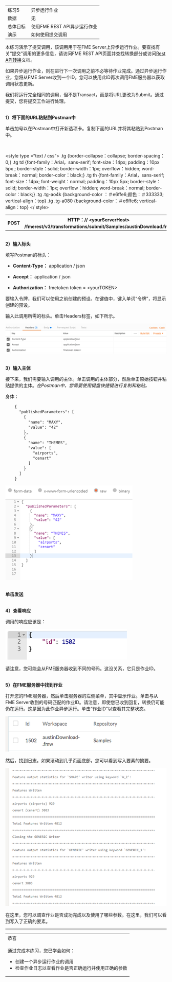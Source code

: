   <div id="readme" class="readme blob instapaper_body">
    <article class="markdown-body entry-content" itemprop="text"><table>
<tbody><tr>
<td width="25%">
<i></i><font style="vertical-align: inherit;"><font style="vertical-align: inherit;">
练习5
</font></font></td>
<td><font style="vertical-align: inherit;"><font style="vertical-align: inherit;">
异步运行作业
</font></font></td>
</tr>
<tr>
<td><font style="vertical-align: inherit;"><font style="vertical-align: inherit;">数据</font></font></td>
<td><font style="vertical-align: inherit;"><font style="vertical-align: inherit;">无</font></font></td>
</tr>
<tr>
<td><font style="vertical-align: inherit;"><font style="vertical-align: inherit;">总体目标</font></font></td>
<td><font style="vertical-align: inherit;"><font style="vertical-align: inherit;">使用FME REST API异步运行作业</font></font></td>
</tr>
<tr>
<td><font style="vertical-align: inherit;"><font style="vertical-align: inherit;">演示</font></font></td>
<td><font style="vertical-align: inherit;"><font style="vertical-align: inherit;">如何使用提交调用</font></font></td>
</tr>
</tbody></table>
<p><font style="vertical-align: inherit;"><font style="vertical-align: inherit;">本练习演示了提交调用，该调用用于在FME Server上异步运行作业。</font><font style="vertical-align: inherit;">要查找有关“提交”调用的更多信息，请访问FME REST API页面并查找转换部分或访问</font></font><a href="https://docs.safe.com/fme/html/FME_REST/apidoc/v3/index.html#!/transformations" rel="nofollow"><font style="vertical-align: inherit;"><font style="vertical-align: inherit;">Rest API转换</font></font></a><font style="vertical-align: inherit;"><font style="vertical-align: inherit;">文档。</font></font></p>
<p><font style="vertical-align: inherit;"><font style="vertical-align: inherit;">如果异步运行作业，则在进行下一次调用之前不必等待作业完成。</font><font style="vertical-align: inherit;">通过异步运行作业，您将从FME Server收到一个ID。</font><font style="vertical-align: inherit;">您可以使用此ID再次调用FME服务器以获取调用状态更新。</font></font></p>
<p><font style="vertical-align: inherit;"><font style="vertical-align: inherit;">我们将运行完全相同的调用，但不是Transact，而是将URL更改为Submit。</font><font style="vertical-align: inherit;">通过提交，您将提交工作进行处理。</font></font></p>
<p><br><strong><font style="vertical-align: inherit;"><font style="vertical-align: inherit;">1）将下面的URL粘贴到Postman中</font></font></strong></p>
<p><font style="vertical-align: inherit;"><font style="vertical-align: inherit;">单击加号以在Postman中打开新选项卡。</font><font style="vertical-align: inherit;">复制下面的URL并将其粘贴到Postman中。</font></font></p>
<br><font style="vertical-align: inherit;"><font style="vertical-align: inherit;">

&lt;style type =“text / css”&gt; .tg {border-collapse：collapse; border-spacing：0;} .tg td {font-family：Arial，sans-serif; font-size：14px; padding：10px 5px ; border-style：solid; border-width：1px; overflow：hidden; word-break：normal; border-color：black;} .tg th {font-family：Arial，sans-serif; font-size：14px; font-weight：normal; padding：10px 5px; border-style：solid; border-width：1px; overflow：hidden; word-break：normal; border-color：black;} .tg .tg-ao4k {background-color ：＃e6ffe6;颜色：＃333333; vertical-align：top} .tg .tg-a080 {background-color：＃e6ffe6; vertical-align：top} &lt;/ style&gt;
</font></font><table>
  <tbody><tr>
    <th><font style="vertical-align: inherit;"><font style="vertical-align: inherit;">POST</font></font></th>
    <th><font style="vertical-align: inherit;"><font style="vertical-align: inherit;">HTTP：// &lt;yourServerHost&gt; /fmerest/v3/transformations/submit/Samples/austinDownload.fmw</font></font></th>
  </tr>
</tbody></table>
<p><br><strong><font style="vertical-align: inherit;"><font style="vertical-align: inherit;">2）输入标头</font></font></strong></p>
<p><font style="vertical-align: inherit;"><font style="vertical-align: inherit;">填写Postman的标头：</font></font></p>
<ul>
<li>
<p><strong><font style="vertical-align: inherit;"><font style="vertical-align: inherit;">Content-Type：</font></font></strong><font style="vertical-align: inherit;"><font style="vertical-align: inherit;"> application / json</font></font></p>
</li>
<li>
<p><strong><font style="vertical-align: inherit;"><font style="vertical-align: inherit;">Accept：</font></font></strong><font style="vertical-align: inherit;"><font style="vertical-align: inherit;"> application / json</font></font></p>
</li>
<li>
<p><strong><font style="vertical-align: inherit;"><font style="vertical-align: inherit;">Authorization：</font></font></strong><font style="vertical-align: inherit;"><font style="vertical-align: inherit;"> fmetoken token = &lt;yourTOKEN&gt;</font></font></p>
</li>
</ul>
<p><font style="vertical-align: inherit;"><font style="vertical-align: inherit;">要输入令牌，我们可以使用之前创建的预设。</font><font style="vertical-align: inherit;">在键值中，键入单词“令牌”，将显示创建的预设。</font></font></p>
<p><font style="vertical-align: inherit;"><font style="vertical-align: inherit;">输入此调用所需的标头。</font><font style="vertical-align: inherit;">单击Headers标签，如下所示。</font></font></p>
<p><a target="_blank" rel="noopener noreferrer" href="./Images/image4.2.1.SubmitPostman.png"><img src="./Images/image4.2.1.SubmitPostman.png" alt="" style="max-width:100%;"></a></p>
<p><br><strong><font style="vertical-align: inherit;"><font style="vertical-align: inherit;">3）输入主体</font></font></strong></p>
<p><font style="vertical-align: inherit;"><font style="vertical-align: inherit;">接下来，我们需要输入调用的主体。</font><font style="vertical-align: inherit;">单击调用的主体部分，然后单击原始按钮并粘贴提供的主体。</font></font><em><font style="vertical-align: inherit;"><font style="vertical-align: inherit;">在Postman中，您需要使用键盘快捷键进行复制和粘贴。</font></font></em></p>
<p><font style="vertical-align: inherit;"><font style="vertical-align: inherit;">身体：</font></font></p>
<pre><code>    {<font></font>
      "publishedParameters": [<font></font>
        {<font></font>
          "name": "MAXY",<font></font>
          "value": "42"<font></font>
        },<font></font>
        {<font></font>
          "name": "THEMES",<font></font>
          "value": [<font></font>
            "airports",<font></font>
            "cenart"<font></font>
          ]<font></font>
        }<font></font>
      ]<font></font>
    }<font></font>
</code></pre>
<p><a target="_blank" rel="noopener noreferrer" href="./Images/image4.2.2.SubmitBody.png"><img src="./Images/image4.2.2.SubmitBody.png" alt="" style="max-width:100%;"></a></p>
<p><br><strong><font style="vertical-align: inherit;"><font style="vertical-align: inherit;">单击发送</font></font></strong></p>
<p><br><strong><font style="vertical-align: inherit;"><font style="vertical-align: inherit;">4）查看响应</font></font></strong></p>
<p><font style="vertical-align: inherit;"><font style="vertical-align: inherit;">调用的响应应该是：</font></font></p>
<p><a target="_blank" rel="noopener noreferrer" href="./Images/image4.2.3.Response.png"><img src="./Images/image4.2.3.Response.png" alt="" style="max-width:100%;"></a></p>
<p><font style="vertical-align: inherit;"><font style="vertical-align: inherit;">请注意，您可能会从FME服务器收到不同的号码。</font><font style="vertical-align: inherit;">这没关系，它只是作业ID。</font></font></p>
<p><br><strong><font style="vertical-align: inherit;"><font style="vertical-align: inherit;">5）在FME服务器中找到作业</font></font></strong></p>
<p><font style="vertical-align: inherit;"><font style="vertical-align: inherit;">打开您的FME服务器，然后单击服务器的左侧菜单，其中显示作业。</font><font style="vertical-align: inherit;">单击与从FME Server收到的号码匹配的作业ID。</font><font style="vertical-align: inherit;">请注意，即使您已收到回复，转换仍可能仍在运行。</font><font style="vertical-align: inherit;">这是因为此作业异步运行。</font><font style="vertical-align: inherit;">单击“作业ID”以查看其完整状态。</font></font></p>
<p><a target="_blank" rel="noopener noreferrer" href="./Images/image4.2.4.JobResult.png"><img src="./Images/image4.2.4.JobResult.png" alt="" style="max-width:100%;"></a></p>
<p><font style="vertical-align: inherit;"><font style="vertical-align: inherit;">然后，找到日志。</font><font style="vertical-align: inherit;">如果滚动到几乎页面底部，您可以看到写入要素的摘要。</font></font></p>
<p><a target="_blank" rel="noopener noreferrer" href="./Images/image4.2.5.JobLog.png"><img src="./Images/image4.2.5.JobLog.png" alt="" style="max-width:100%;"></a></p>
<p><font style="vertical-align: inherit;"><font style="vertical-align: inherit;">在这里，您可以调查作业是否成功完成以及使用了哪些参数。</font><font style="vertical-align: inherit;">在这里，我们可以看到写入了正确的要素。</font></font></p>
<hr>

<table>
<tbody><tr>
<td>
<i></i><font style="vertical-align: inherit;"><font style="vertical-align: inherit;">
恭喜
</font></font></td>
</tr>
<tr>
<td><font style="vertical-align: inherit;"><font style="vertical-align: inherit;">

通过完成本练习，您已学会如何：
</font></font><br>
<ul><li><font style="vertical-align: inherit;"><font style="vertical-align: inherit;">创建一个异步运行作业的调用</font></font></li>
<li><font style="vertical-align: inherit;"><font style="vertical-align: inherit;">检查作业日志以查看作业是否正确运行并使用正确的参数</font></font></li>


</ul></td>
</tr>
</tbody></table>
</article>
  </div>
